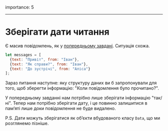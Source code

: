importance: 5

---

# Зберігати дати читання

Є масив повідомлень, як у [попередньому завдані](info:task/recipients-read). Ситуація схожа.

```js
let messages = [
  {text: "Привіт", from: "Іван"},
  {text: "Як справи?", from: "Іван"},
  {text: "До зустрічі", from: "Аліса"}
];
```

Зараз питання наступне: яку структуру даних ви б запропонували для того, щоб зберегти інформацію: "Коли повідомлення було прочитано?".

У попередньому завданні нам потрібно лише зберігати інформацію "так/ні". Тепер нам потрібно зберігати дату, і це повинно залишитися в пам’яті лише доки повідомлення не буде видалено.

P.S. Дати можуть зберігатися як об’єкти вбудованого класу `Data`, що ми розглянемо пізніше.
